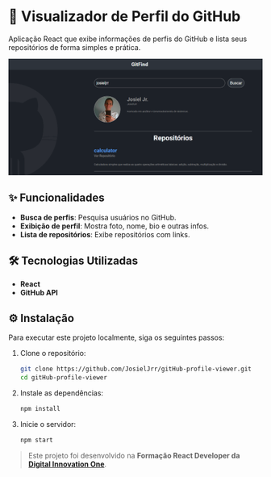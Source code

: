 # 🚀 Visualizador de Perfil do GitHub

Aplicação React que exibe informações de perfis do GitHub e lista seus repositórios de forma simples e prática.

<div align="center">
  <img src="public/GitFind.PNG" alt="Preview do Git Find" width="600px">
</div>

## ✨ Funcionalidades

- **Busca de perfis**: Pesquisa usuários no GitHub.
- **Exibição de perfil**: Mostra foto, nome, bio e outras infos.
- **Lista de repositórios**: Exibe repositórios com links.

## 🛠️ Tecnologias Utilizadas

- **React**
- **GitHub API**

## ⚙️ Instalação

Para executar este projeto localmente, siga os seguintes passos:

1. Clone o repositório:
   ```bash
   git clone https://github.com/JosielJrr/gitHub-profile-viewer.git
   cd gitHub-profile-viewer
   ```
2. Instale as dependências:
   ```bash
   npm install
   ```
3. Inicie o servidor:
   ```bash
   npm start
   ```

> Este projeto foi desenvolvido na **Formação React Developer da [Digital Innovation One](https://www.dio.me/)**.
